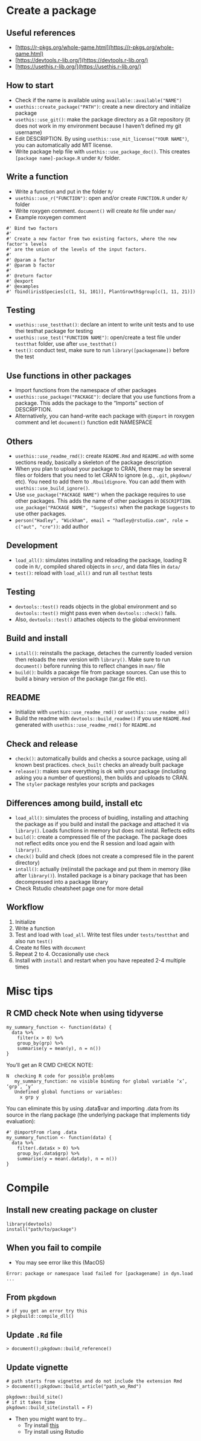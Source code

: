 # Create a package
## Useful references
* [https://r-pkgs.org/whole-game.html](https://r-pkgs.org/whole-game.html)
* [https://devtools.r-lib.org/](https://devtools.r-lib.org/)
* [https://usethis.r-lib.org/](https://usethis.r-lib.org/)

## How to start
* Check if the name is available using `available::available("NAME")`
* `usethis::create_package("PATH")`: create a new directory and initialize package
* `usethis::use_git()`: make the package directory as a Git repository (it does not work in my environment because I haven't defined my git username)
* Edit DESCRIPTION. By using `usethis::use_mit_license("YOUR NAME")`, you can automatically add MIT license. 
* Write package help file with `usethis::use_package_doc()`. This creates `[package name]-package.R` under `R/` folder. 

## Write a function
* Write a function and put in the folder `R/`
* `usethis::use_r("FUNCTION")`: open and/or create `FUNCTION.R` under `R/` folder 
* Write roxygen comment. `document()` will create `Rd` file under `man/`
* Example roxyegen comment

```
#' Bind two factors
#'
#' Create a new factor from two existing factors, where the new factor's levels
#' are the union of the levels of the input factors.
#'
#' @param a factor
#' @param b factor
#'
#' @return factor
#' @export
#' @examples
#' fbind(iris$Species[c(1, 51, 101)], PlantGrowth$group[c(1, 11, 21)])
```

## Testing
* `usethis::use_testthat()`: declare an intent to write unit tests and to use thei testhat package for testing
* `usethis::use_test("FUNCTION NAME")`: open/create a test file under `testthat` folder, use after `use_testthat()`
* `test()`: conduct test, make sure to run `library([packagename])` before the test

## Use functions in other packages
* Import functions from the namespace of other packages
* `usethis::use_package("PACKAGE")`: declare that you use functions from a package. This adds the package to the “Imports” section of DESCRIPTION.
* Alternatively, you can hand-write each package with `@import` in roxygen comment and let `document()` function edit NAMESPACE

## Others
* `usethis::use_readme_rmd()`: create `README.Rmd` and `README.md` with some sections ready, basically a skeleton of the package description
* When you plan to upload your package to CRAN, there may be several files or folders that you need to let CRAN to ignore (e.g., `.git`, `pkgdown/` etc). You need to add them to `.Rbuildignore`. You can add them with `usethis::use_build_ignore()`. 
* Use `use_package("PACKAGE NAME")` when the package requires to use other packages. This adds the name of other packages in `DESCRIPTION`. `use_package("PACKAGE NAME", "Suggests)` when the package `Suggests` to use other packages.
* `person("Hadley", "Wickham", email = "hadley@rstudio.com", role = c("aut", "cre"))`: add author

## Development
* `load_all()`: simulates installing and reloading the package, loading R code in `R/`, compiled shared objects in `src/`, and data files in `data/`
* `test()`: reload with `load_all()` and run all `testhat` tests

## Testing
* `devtools::test()` reads objects in the global environment and so `devtools::test()` might pass even when `devtools::check()` fails.
* Also, `devtools::test()` attaches objects to the global environment

## Build and install
* `istall()`: reinstalls the package, detaches the currently loaded version then reloads the new version with `library()`. Make sure to run `document()` before running this to reflect changes in `man/` file
* `build()`: builds a pacakge file from package sources. Can use this to build a binary version of the package (tar.gz file etc).

## README
* Initialize with `usethis::use_readme_rmd()` or `usethis::use_readme_md()`
* Build the readme with `devtools::build_readme()` if you use `README.Rmd` generated with `usethis::use_readme_rmd()` for `README.md`

## Check and release
* `check()`: automatically builds and checks a source package, using all known best practices. `check_built` checks an already built package
* `release()`: makes sure everything is ok with your package (including asking you a number of questions), then builds and uploads to CRAN.
* The `styler` package restyles your scripts and packages

## Differences among build, install etc
* `load_all()`: simulates the process of buidling, installing and attaching the package as if you build and install the package and attached it via `library()`. Loads functions in memory but does not instal. Reflects edits
* `build()`: create a compressed file of the package. The package does not reflect edits once you end the R session and load again with `library()`.
* `check()` build and check (does not create a compresed file in the parent directory)
* `intall()`: actually (re)install the package and 
put them in memory (like after `library()`). Installed package is a binary package that has been decompressed into a package library
* Check Rstudio cheatsheet page one for more detail

## Workflow
1. Initialize
2. Write a function
3. Test and load with `load_all`. Write test files under `tests/testthat` and also run `test()`
4. Create `Rd` files with `document`
5. Repeat 2 to 4. Occasionally use `check`
6. Install with `install` and restart when you have repeated 2-4 multiple times

# Misc tips
## R CMD check Note when using tidyverse

```
my_summary_function <- function(data) {
  data %>% 
    filter(x > 0) %>% 
    group_by(grp) %>% 
    summarise(y = mean(y), n = n())
}
```

You’ll get an R CMD CHECK NOTE:

```
N  checking R code for possible problems
   my_summary_function: no visible binding for global variable ‘x’, ‘grp’, ‘y’
   Undefined global functions or variables:
     x grp y
```

You can eliminate this by using .data$var and importing .data from its source in the rlang package (the underlying package that implements tidy evaluation):

```
#' @importFrom rlang .data
my_summary_function <- function(data) {
  data %>% 
    filter(.data$x > 0) %>% 
    group_by(.data$grp) %>% 
    summarise(y = mean(.data$y), n = n())
}
```

# Compile
## Install new creating package on cluster
```
library(devtools)
install("path/to/package")
```

## When you fail to compile
* You may see error like this (MacOS)

```
Error: package or namespace load failed for [packagename] in dyn.load ...
```

## From `pkgdown`

```
# if you get an error try this
> pkgbuild::compile_dll()
```

## Update `.Rd` file
```
> document();pkgdown::build_reference()
```

## Update vignette
```
# path starts from vignettes and do not include the extension Rmd
> document();pkgdown::build_article("path_wo_Rmd")
```

```
pkgdown::build_site()
# if it takes time
pkgdown::build_site(install = F)
```

* Then you might want to try...
	* Try install [this][1]
	* Try install using Rstudio

	
[1]:https://github.com/coatless/r-macos-rtools